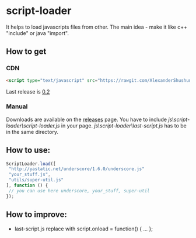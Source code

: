 # script-loader
It helps to load javascripts files from other. The main idea - make it like c++ "include" or java "import".
## How to get

### CDN
```html
<script type="text/javascript" src="https://rawgit.com/AlexanderShushunov/script-loader/0.2/js/script-loader/script-loader.js"></script>
```
Last release is [0.2](https://github.com/AlexanderShushunov/script-loader/releases/tag/0.2)
### Manual
Downloads are available on the [releases](https://github.com/AlexanderShushunov/script-loader/releases) page.
You have to include _js\script-loader\script-loader.js_ in your page. _js\script-loader\last-script.js_ has to be in the same directory.

## How to use:
```javascript
ScriptLoader.load([
 "http://yastatic.net/underscore/1.6.0/underscore.js"
 "your_stuff.js",
 "utils/super-util.js"
], function () {
 // you can use here underscore, your_stuff, super-util
});
```

## How to improve:
 - last-script.js replace with script.onload = function() { ... };
